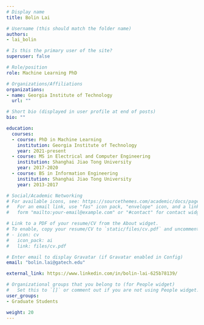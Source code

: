 ```yaml
---
# Display name
title: Bolin Lai

# Username (this should match the folder name)
authors:
- lai_bolin

# Is this the primary user of the site?
superuser: false

# Role/position
role: Machine Learning PhD

# Organizations/Affiliations
organizations:
- name: Georgia Institute of Technology
  url: ""

# Short bio (displayed in user profile at end of posts)
bio: ""

education:
  courses:
  - course: PhD in Machine Learning
    institution: Georgia Institute of Technology
    year: 2021-present
  - course: MS in Electrical and Computer Engineering
    institution: Shanghai Jiao Tong University
    year: 2017-2020
  - course: BS in Information Engineering
    institution: Shanghai Jiao Tong University
    year: 2013-2017

# Social/Academic Networking
# For available icons, see: https://sourcethemes.com/academic/docs/page-builder/#icons
#   For an email link, use "fas" icon pack, "envelope" icon, and a link in the
#   form "mailto:your-email@example.com" or "#contact" for contact widget.

# Link to a PDF of your resume/CV from the About widget.
# To enable, copy your resume/CV to `static/files/cv.pdf` and uncomment the lines below.
# - icon: cv
#   icon_pack: ai
#   link: files/cv.pdf

# Enter email to display Gravatar (if Gravatar enabled in Config)
email: "bolin.lai@gatech.edu"

external_link: https://www.linkedin.com/in/bolin-lai-625b78139/

# Organizational groups that you belong to (for People widget)
#   Set this to `[]` or comment out if you are not using People widget.
user_groups:
- Graduate Students

weight: 20
---
```

